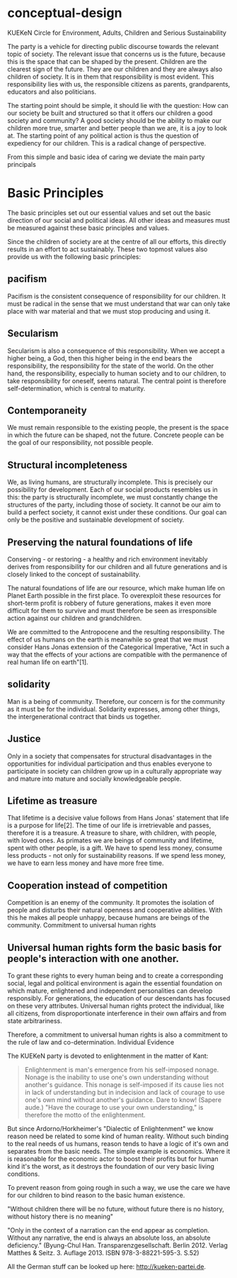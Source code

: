 # conceptual-design

KUEKeN Circle for Environment, Adults, Children and Serious Sustainability

The party is a vehicle for directing public discourse towards the relevant topic of society. The relevant issue that concerns us is the future, because this is the space that can be shaped by the present. Children are the clearest sign of the future. They are our children and they are always also children of society. It is in them that responsibility is most evident. This responsibility lies with us, the responsible citizens as parents, grandparents, educators and also politicians.

The starting point should be simple, it should lie with the question: How can our society be built and structured so that it offers our children a good society and community? A good society should be the ability to make our children more true, smarter and better people than we are, it is a joy to look at. The starting point of any political action is thus the question of expediency for our children. This is a radical change of perspective.


From this simple and basic idea of caring we deviate the main party principals

# Basic Principles

The basic principles set out our essential values and set out the basic direction of our social and political ideas. All other ideas and measures must be measured against these basic principles and values.

Since the children of society are at the centre of all our efforts, this directly results in an effort to act sustainably. These two topmost values also provide us with the following basic principles:

## pacifism

Pacifism is the consistent consequence of responsibility for our children. It must be radical in the sense that we must understand that war can only take place with war material and that we must stop producing and using it.


##  Secularism

Secularism is also a consequence of this responsibility. When we accept a higher being, a God, then this higher being in the end bears the responsibility, the responsibility for the state of the world. On the other hand, the responsibility, especially to human society and to our children, to take responsibility for oneself, seems natural. The central point is therefore self-determination, which is central to maturity.


## Contemporaneity

We must remain responsible to the existing people, the present is the space in which the future can be shaped, not the future. Concrete people can be the goal of our responsibility, not possible people.


## Structural incompleteness

We, as living humans, are structurally incomplete. This is precisely our possibility for development. Each of our social products resembles us in this: the party is structurally incomplete, we must constantly change the structures of the party, including those of society. It cannot be our aim to build a perfect society, it cannot exist under these conditions. Our goal can only be the positive and sustainable development of society.


## Preserving the natural foundations of life

Conserving - or restoring - a healthy and rich environment inevitably derives from responsibility for our children and all future generations and is closely linked to the concept of sustainability.

The natural foundations of life are our resource, which make human life on Planet Earth possible in the first place. To overexploit these resources for short-term profit is robbery of future generations, makes it even more difficult for them to survive and must therefore be seen as irresponsible action against our children and grandchildren.

We are committed to the Antropocene and the resulting responsibility. The effect of us humans on the earth is meanwhile so great that we must consider Hans Jonas extension of the Categorical Imperative, "Act in such a way that the effects of your actions are compatible with the permanence of real human life on earth"[1].


## solidarity

Man is a being of community. Therefore, our concern is for the community as it must be for the individual. Solidarity expresses, among other things, the intergenerational contract that binds us together.


##  Justice

Only in a society that compensates for structural disadvantages in the opportunities for individual participation and thus enables everyone to participate in society can children grow up in a culturally appropriate way and mature into mature and socially knowledgeable people.


## Lifetime as treasure

That lifetime is a decisive value follows from Hans Jonas' statement that life is a purpose for life[2]. The time of our life is irretrievable and passes, therefore it is a treasure. A treasure to share, with children, with people, with loved ones. As primates we are beings of community and lifetime, spent with other people, is a gift. We have to spend less money, consume less products - not only for sustainability reasons. If we spend less money, we have to earn less money and have more free time.


## Cooperation instead of competition

Competition is an enemy of the community. It promotes the isolation of people and disturbs their natural openness and cooperative abilities. With this he makes all people unhappy, because humans are beings of the community.
Commitment to universal human rights


## Universal human rights form the basic basis for people's interaction with one another.

To grant these rights to every human being and to create a corresponding social, legal and political environment is again the essential foundation on which mature, enlightened and independent personalities can develop responsibly. For generations, the education of our descendants has focused on these very attributes. Universal human rights protect the individual, like all citizens, from disproportionate interference in their own affairs and from state arbitrariness.

Therefore, a commitment to universal human rights is also a commitment to the rule of law and co-determination.
Individual Evidence



The KUEKeN party is devoted to enlightenment in the matter of Kant:

>Enlightenment is man's emergence from his self-imposed nonage. Nonage is the inability to use one's own understanding without another's guidance. This nonage is self-imposed if its cause lies not in lack of understanding but in indecision and lack of courage to use one's own mind without another's guidance. Dare to know! (Sapere aude.) "Have the courage to use your own understanding," is therefore the motto of the enlightenment. 

But since Ardorno/Horkheimer's "Dialectic of Enlightenment" we know reason need be related to some kind of human reality. Without such binding to the real needs of us humans, reason tends to have a logic of it's own and separates from the basic needs.
The simple example is economics. Where it is reasonable for the economic actor to boost their profits but for human kind it's the worst, as it destroys the foundation of our very basic living conditions.

To prevent reason from going rough in such a way, we use the care we have for our children to bind reason to the basic human existence.

"Without children there will be no future, without future there is no history, without history there is no meaning" 

"Only in the context of a narration can the end appear as completion. Without any narrative, the end is always an absolute loss, an absolute deficiency." (Byung-Chul Han. Transparenzgesellschaft. Berlin 2012. Verlag Matthes & Seitz. 3. Auflage 2013. ISBN 978-3-88221-595-3. S.52)

All the German stuff can be looked up here: http://kueken-partei.de.
